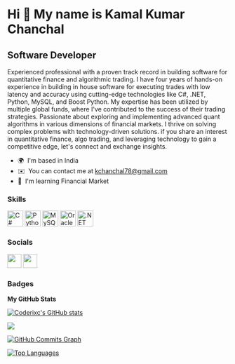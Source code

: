 Hi 👋 My name is Kamal Kumar Chanchal
=====================================

Software Developer
------------------

Experienced professional with a proven track record in building software for quantitative finance and algorithmic trading. I have four years of hands-on experience in building in house software for executing trades with low latency and accuracy using cutting-edge technologies like C#, .NET, Python, MySQL, and Boost Python. My expertise has been utilized by multiple global funds, where I've contributed to the success of their trading strategies. Passionate about exploring and implementing advanced quant algorithms in various dimensions of financial markets. I thrive on solving complex problems with technology-driven solutions.
if you share an interest in quantitative finance, algo trading, and leveraging technology to gain a competitive edge, let's connect and exchange insights.

* 🌍  I'm based in India
* ✉️  You can contact me at [kchanchal78@gmail.com](mailto:kchanchal78@gmail.com)
* 🧠  I'm learning Financial Market

### Skills

<p align="left">
<a href="https://docs.microsoft.com/en-us/dotnet/csharp/" target="_blank" rel="noreferrer"><img src="https://raw.githubusercontent.com/danielcranney/readme-generator/main/public/icons/skills/csharp-colored.svg" width="36" height="36" alt="C#" /></a>
<a href="https://www.python.org/" target="_blank" rel="noreferrer"><img src="https://raw.githubusercontent.com/danielcranney/readme-generator/main/public/icons/skills/python-colored.svg" width="36" height="36" alt="Python" /></a>
<a href="https://www.mysql.com/" target="_blank" rel="noreferrer"><img src="https://raw.githubusercontent.com/danielcranney/readme-generator/main/public/icons/skills/mysql-colored.svg" width="36" height="36" alt="MySQL" /></a>
<a href="https://www.oracle.com/uk/index.html" target="_blank" rel="noreferrer"><img src="https://raw.githubusercontent.com/danielcranney/readme-generator/main/public/icons/skills/oracle-colored.svg" width="36" height="36" alt="Oracle" /></a>
<a href="https://dotnet.microsoft.com/en-us/" target="_blank" rel="noreferrer"><img src="https://raw.githubusercontent.com/danielcranney/readme-generator/main/public/icons/skills/dot-net-colored.svg" width="36" height="36" alt=".NET" /></a>
<a href="https://www.litedb.org/" /></a>
</p>


### Socials

<p align="left"> <a href="https://www.github.com/Coderixc" target="_blank" rel="noreferrer"><img src="https://raw.githubusercontent.com/danielcranney/readme-generator/main/public/icons/socials/github-dark.svg" width="32" height="32" /></a> <a href="https://www.linkedin.com/in/kamalchanchal" target="_blank" rel="noreferrer"><img src="https://raw.githubusercontent.com/danielcranney/readme-generator/main/public/icons/socials/linkedin.svg" width="32" height="32" /></a></p>

### Badges

<b>My GitHub Stats</b>

<a href="http://www.github.com/Coderixc"><img src="https://github-readme-stats.vercel.app/api?username=Coderixc&show_icons=true&hide=&count_private=true&title_color=0891b2&text_color=ffffff&icon_color=f97316&bg_color=000000&hide_border=true&show_icons=true" alt="Coderixc's GitHub stats" /></a>

<a href="http://www.github.com/Coderixc"><img src="https://github-readme-streak-stats.herokuapp.com/?user=Coderixc&stroke=ffffff&background=000000&ring=0891b2&fire=0891b2&currStreakNum=ffffff&currStreakLabel=0891b2&sideNums=ffffff&sideLabels=ffffff&dates=ffffff&hide_border=true" /></a>

<a href="http://www.github.com/Coderixc"><img src="https://activity-graph.herokuapp.com/graph?username=Coderixc&bg_color=000000&color=ffffff&line=f97316&point=ffffff&area_color=000000&area=true&hide_border=true&custom_title=GitHub%20Commits%20Graph" alt="GitHub Commits Graph" /></a>

<a href="https://github.com/Coderixc" align="left"><img src="https://github-readme-stats.vercel.app/api/top-langs/?username=Coderixc&langs_count=10&title_color=0891b2&text_color=ffffff&icon_color=f97316&bg_color=000000&hide_border=true&locale=en&custom_title=Top%20%Languages" alt="Top Languages" /></a>
